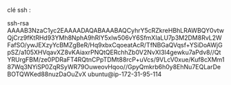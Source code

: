 clé ssh :

ssh-rsa AAAAB3NzaC1yc2EAAAADAQABAAABAQCyhrY5cRZkreHBhLRAWBQY0vtwQjCrz9fKtRHd93YMh8NphA9hRlY5xlw506vY6SfmXIaLU7p3M2DM8RvL2WFafSO/ywJEXzyYcBMZgBeR/Hq9xbxCqoeatAcR/TfNBGaQVqsf+YSiDoAWjGpSZ/a105XHVqavXZ8vKAiaxrPNQtQERchhZb0V2NvXI3l4gewku7aPdv8//QtYRUrgFBM/ze0PDRaFT4RQtnCPpTDMt88rcP+uVcs/9VLcV0xue/Kuf8cXMm187Wq3NYiSP0ZqRSyWR79OuweovHqoo//GpyQmkrb6h0y8EhNu7EQLarDeBOTQWKed88nuzDaOuZvX ubuntu@ip-172-31-95-114